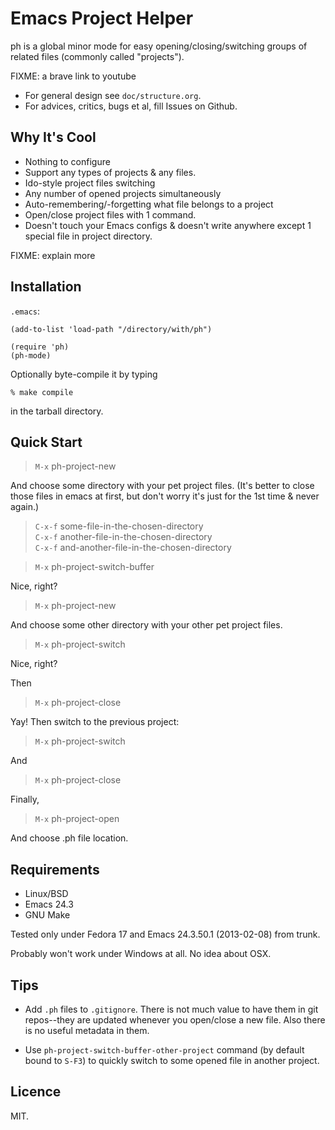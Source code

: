 # Emacs Project Helper

ph is a global minor mode for easy opening/closing/switching groups of
related files (commonly called "projects").

FIXME: a brave link to youtube

* For general design see `doc/structure.org`.
* For advices, critics, bugs et al, fill Issues on Github.

## Why It's Cool

* Nothing to configure
* Support any types of projects & any files.
* Ido-style project files switching
* Any number of opened projects simultaneously
* Auto-remembering/-forgetting what file belongs to a project
* Open/close project files with 1 command.
* Doesn't touch your Emacs configs & doesn't write anywhere except 1
  special file in project directory.

FIXME: explain more

## Installation

`.emacs`:

    (add-to-list 'load-path "/directory/with/ph")

	(require 'ph)
    (ph-mode)

Optionally byte-compile it by typing

    % make compile

in the tarball directory.

## Quick Start

> `M-x` ph-project-new

And choose some directory with your pet project files. (It's better to
close those files in emacs at first, but don't worry it's just for the
1st time & never again.)

> `C-x-f` some-file-in-the-chosen-directory<br>
> `C-x-f` another-file-in-the-chosen-directory<br>
> `C-x-f` and-another-file-in-the-chosen-directory<br>

> `M-x` ph-project-switch-buffer

Nice, right?

> `M-x` ph-project-new

And choose some other directory with your other pet project files.

> `M-x` ph-project-switch

Nice, right?

Then

> `M-x` ph-project-close

Yay! Then switch to the previous project:

> `M-x` ph-project-switch

And

> `M-x` ph-project-close

Finally,

> `M-x` ph-project-open

And choose .ph file location.

## Requirements

* Linux/BSD
* Emacs 24.3
* GNU Make

Tested only under Fedora 17 and Emacs 24.3.50.1 (2013-02-08) from trunk.

Probably won't work under Windows at all. No idea about OSX.

## Tips

* Add `.ph` files to `.gitignore`. There is not much value to have them
  in git repos--they are updated whenever you open/close a new
  file. Also there is no useful metadata in them.

* Use `ph-project-switch-buffer-other-project` command (by default bound
  to `S-F3`) to quickly switch to some opened file in another project.

## Licence

MIT.
